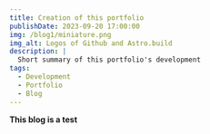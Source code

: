 ```yaml
---
title: Creation of this portfolio
publishDate: 2023-09-20 17:00:00
img: /blog1/miniature.png
img_alt: Logos of Github and Astro.build
description: |
  Short summary of this portfolio's development
tags:
  - Development
  - Portfolio
  - Blog
---
```


**This blog is a test**
